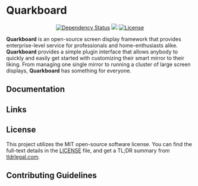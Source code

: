 # Quarkboard

<p align="center">
    <a href="https://david-dm.org/quarkboard/quarkboard"><img src="https://david-dm.org/quarkboard/quarkboard.svg" alt="Dependency Status"></a>
    <a href="https://david-dm.org/quarkboard/quarkboard?type=dev" title="devDependencies status"><img src="https://david-dm.org/quarkboard/quarkboard/dev-status.svg"/></a>
    <a href="https://choosealicense.com/licenses/mit"><img src="https://img.shields.io/badge/license-MIT-blue.svg" alt="License"></a>
</p>

**Quarkboard** is an open-source screen display framework that provides enterprise-level service for professionals and 
home-enthusiasts alike. **Quarkboard** provides a simple plugin interface that allows anybody to quickly and easily get 
started with customizing their smart mirror to their liking. From managing one single mirror to running a cluster of 
large screen displays, **Quarkboard** has something for everyone. 

## Documentation

## Links

## License

This project utilizes the MIT open-source software license. You can find the full-text details in the 
[LICENSE](./LICENSE) file, and get a TL;DR summary from 
[tldrlegal.com](https://tldrlegal.com/license/mit-license#summary).

## Contributing Guidelines
